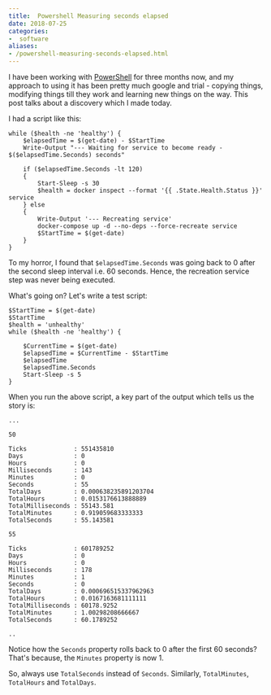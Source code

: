 ```yaml
---
title:  Powershell Measuring seconds elapsed 
date: 2018-07-25
categories:
-  software
aliases:
- /powershell-measuring-seconds-elapsed.html
---
```


I have been working with [PowerShell](https://docs.microsoft.com/en-us/powershell/scripting/powershell-scripting?view=powershell-6) for
three months now, and my approach to using it has been pretty much google and trial - copying things, modifying things
till they work and learning new things on the way. This post talks about a discovery which I made today.

I had a script like this:

```
while ($health -ne 'healthy') {    
    $elapsedTime = $(get-date) - $StartTime
    Write-Output "--- Waiting for service to become ready - $($elapsedTime.Seconds) seconds"

    if ($elapsedTime.Seconds -lt 120)
    {
        Start-Sleep -s 30
        $health = docker inspect --format '{{ .State.Health.Status }}' service
    } else
    {        
        Write-Output '--- Recreating service'
        docker-compose up -d --no-deps --force-recreate service
        $StartTime = $(get-date)
    }
}

```

To my horror, I found that `$elapsedTime.Seconds` was going back to 0 after the second sleep interval i.e. 60 seconds. Hence,
the recreation service step was never being executed.

What's going on? Let's write a test script:

```
$StartTime = $(get-date)
$StartTime
$health = 'unhealthy'
while ($health -ne 'healthy') {

    $CurrentTime = $(get-date)
    $elapsedTime = $CurrentTime - $StartTime
    $elapsedTime
    $elapsedTime.Seconds
    Start-Sleep -s 5    
}

```

When you run the above script, a key part of the output which tells us the story is:

```
...

50

Ticks             : 551435810
Days              : 0
Hours             : 0
Milliseconds      : 143
Minutes           : 0
Seconds           : 55
TotalDays         : 0.000638235891203704
TotalHours        : 0.0153176613888889
TotalMilliseconds : 55143.581
TotalMinutes      : 0.919059683333333
TotalSeconds      : 55.143581

55

Ticks             : 601789252
Days              : 0
Hours             : 0
Milliseconds      : 178
Minutes           : 1
Seconds           : 0
TotalDays         : 0.000696515337962963
TotalHours        : 0.0167163681111111
TotalMilliseconds : 60178.9252
TotalMinutes      : 1.00298208666667
TotalSeconds      : 60.1789252

..

```

Notice how the `Seconds` property rolls back to 0 after the first 60 seconds? That's because, the `Minutes` property is now 1.

So, always use `TotalSeconds` instead of `Seconds`. Similarly, `TotalMinutes`, `TotalHours` and `TotalDays`.
